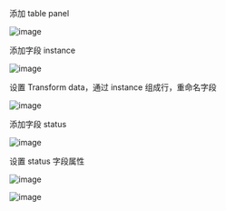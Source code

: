 添加 table panel

![image](https://github.com/huhaiqng/DevOpsNote/assets/27908115/9f8f033f-90c9-4bf1-8592-ce1cbd094e36)

添加字段 instance

![image](https://github.com/huhaiqng/DevOpsNote/assets/27908115/67377c46-8ef8-4095-8820-36911cb1f430)

设置 Transform data，通过 instance 组成行，重命名字段

![image](https://github.com/huhaiqng/DevOpsNote/assets/27908115/c1524068-ae34-4bcc-8296-3a832d08d1ca)

添加字段 status

![image](https://github.com/huhaiqng/DevOpsNote/assets/27908115/371499d8-1aeb-4478-8505-76b553819308)

设置 status 字段属性

![image](https://github.com/huhaiqng/DevOpsNote/assets/27908115/20efe115-72df-4b0a-b549-58e4b038908a)

![image](https://github.com/huhaiqng/DevOpsNote/assets/27908115/6ab23a0b-e400-429c-a80c-72ca9c216f68)
